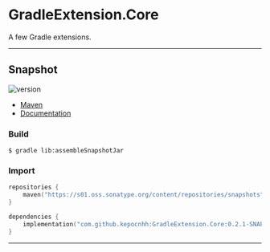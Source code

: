 # GradleExtension.Core
A few Gradle extensions.

---

## Snapshot

![version](https://img.shields.io/static/v1?label=version&message=0.2.1-SNAPSHOT&labelColor=212121&color=2962ff&style=flat)

- [Maven](https://s01.oss.sonatype.org/content/repositories/snapshots/com/github/kepocnhh/GradleExtension.Core/0.2.1-SNAPSHOT)
- [Documentation](https://StanleyProjects.github.io/GradleExtension.Core/doc/0.2.1-SNAPSHOT)

### Build
```
$ gradle lib:assembleSnapshotJar
```

### Import
```kotlin
repositories {
    maven("https://s01.oss.sonatype.org/content/repositories/snapshots")
}

dependencies {
    implementation("com.github.kepocnhh:GradleExtension.Core:0.2.1-SNAPSHOT")
}
```

---
